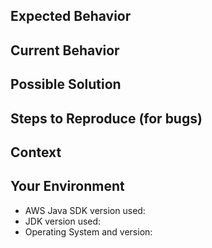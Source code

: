 <!--- Provide a general summary of the issue in the Title above -->

## Expected Behavior
<!--- If you're describing a bug, tell us what should happen -->
<!--- If you're suggesting a change/improvement, tell us how it should work -->

## Current Behavior
<!--- If describing a bug, tell us what happens instead of the expected behavior -->
<!--- Include full errors, uncaught exceptions, stack traces, and relevant logs -->
<!--- To turn on SDK logging, follow instructions here: http://docs.aws.amazon.com/sdk-for-java/v2/developer-guide/java-dg-logging.html -->
<!--- If service responses are relevant, please include Fiddler-captured wirelogs -->
<!--- If suggesting a change/improvement, explain the difference from current behavior -->

## Possible Solution
<!--- Not required, but suggest a fix/reason for the bug, -->
<!--- or ideas how to implement the addition or change -->

## Steps to Reproduce (for bugs)
<!--- Provide a self-contained, concise snippet of code that can be inserted into a -->
<!--- For more complex issues provide a repo with the smallest sample that reproduces the bug -->
<!--- Including business logic or unrelated code makes diagnosis more difficult -->

## Context
<!--- How has this issue affected you? What are you trying to accomplish? -->
<!--- Providing context helps us come up with a solution that is most useful in the real world -->

## Your Environment
<!--- Include as many relevant details about the environment where the bug was discovered -->
* AWS Java SDK version used: 
* JDK version used:
* Operating System and version: 
